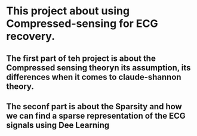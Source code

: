 # This project about using Compressed-sensing for ECG recovery.
## The first part of teh project is about the Compressed sensing theoryn its assumption, its differences when it comes to claude-shannon theory.
## The seconf part is about the Sparsity and how we can find a sparse representation of the ECG signals using Dee Learning
